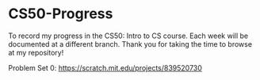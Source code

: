 # CS50-Progress
To record my progress in the CS50: Intro to CS course. Each week will be documented at a different branch. Thank you for taking the time to browse at my repository!

Problem Set 0: https://scratch.mit.edu/projects/839520730
